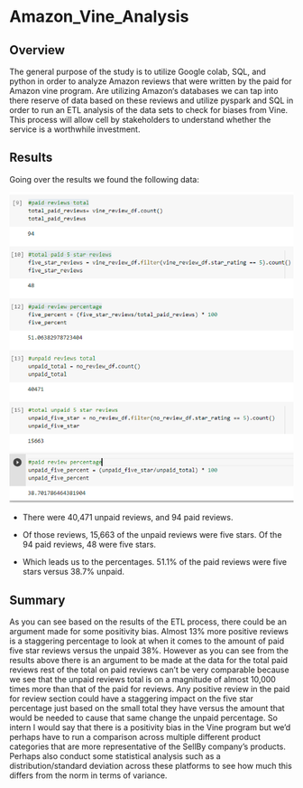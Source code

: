 # Amazon_Vine_Analysis
## Overview

The general purpose of the study is to utilize Google colab, SQL, and python in order to analyze Amazon reviews that were written by the paid for Amazon vine program. Are utilizing Amazon‘s databases we can tap into there reserve of data based on these reviews and utilize pyspark and SQL in order to run an ETL analysis of the data sets to check for biases from Vine. This process will allow cell by stakeholders to understand whether the service is a worthwhile investment.

## Results

Going over the results we found the following data:

![results](https://github.com/nicbrownrigg/Amazon_Vine_Analysis/blob/main/results.PNG)

- There were 40,471 unpaid reviews, and 94 paid reviews.

- Of those reviews, 15,663 of the unpaid reviews were five stars. Of the 94 paid reviews, 48 were five stars.

- Which leads us to the percentages. 51.1% of the paid reviews were five stars versus 38.7% unpaid.

## Summary

As you can see based on the results of the ETL process, there could be an argument made for some positivity bias. Almost 13% more positive reviews is a staggering percentage to look at when it comes to the amount of paid five star reviews versus the unpaid 38%.   However as you can see from the results above there is an argument to be made at the data for the total paid reviews rest of the total on paid reviews can’t be very comparable because we see that the unpaid reviews total is on a magnitude of almost 10,000 times more than that of the paid for reviews. Any positive review in the paid for review section could have a staggering impact on the five star percentage just based on the small total they have versus the amount that would be needed to cause that same change the unpaid percentage. So intern I would say that there is a positivity bias in the Vine program but we’d perhaps have to run a comparison across multiple different product categories that are more representative of the SellBy company’s products. Perhaps also conduct some statistical analysis such as a distribution/standard deviation across these platforms to see how much this differs from the norm in terms of variance.
